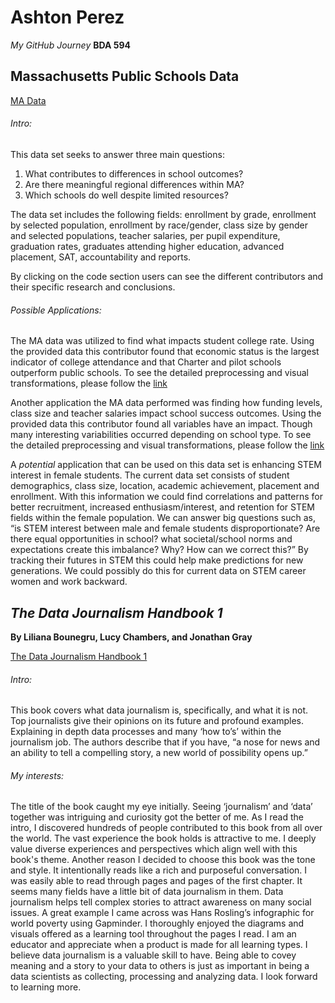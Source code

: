 # Ashton Perez
*My GitHub Journey*
**BDA 594**







## Massachusetts Public Schools Data
[MA Data](https://www.kaggle.com/datasets/ndalziel/massachusetts-public-schools-data/code)

###### Intro:
This data set seeks to answer three main questions: 
1. What contributes to differences in school outcomes?
2. Are there meaningful regional differences within MA?
3. Which schools do well despite limited resources?

The data set includes the following fields: enrollment by grade, enrollment by selected population, enrollment by race/gender, class size by gender and selected populations, teacher salaries, per pupil expenditure, graduation rates, graduates attending higher education, advanced placement, SAT, accountability and reports.

By clicking on the code section users can see the different contributors and their specific research and conclusions. 

###### Possible Applications: 

The MA data was utilized to find what impacts student college rate. Using the provided data this contributor found that economic status is the largest indicator of college attendance and that Charter and pilot schools outperform public schools. To see the detailed preprocessing and visual transformations, please follow the [link](https://www.kaggle.com/code/ndalziel/who-goes-to-college)

Another application the MA data performed was finding how funding levels, class size and teacher salaries impact school success outcomes. Using the provided data this contributor found all variables have an impact. Though many interesting variabilities occurred depending on school type. To see the detailed preprocessing and visual transformations, please follow the [link](https://www.kaggle.com/code/mhaupt/identifying-factors-for-education-success/notebook)

A *potential* application that can be used on this data set is enhancing STEM interest in female students. The current data set consists of student demographics, class size, location, academic achievement, placement and enrollment. With this information we could find correlations and patterns for better recruitment, increased enthusiasm/interest, and retention for STEM fields within the female population. We can answer big questions such as, “is STEM interest between male and female students disproportionate? Are there equal opportunities in school? what societal/school norms and expectations create this imbalance? Why? How can we correct this?” By tracking their futures in STEM this could help make predictions for new generations. We could possibly do this for current data on STEM career women and work backward.







## *The Data Journalism Handbook 1*
**By Liliana Bounegru, Lucy Chambers, and Jonathan Gray**

[The Data Journalism Handbook 1](https://s3.eu-central-1.amazonaws.com/datajournalismcom/handbooks/The-Data-Journalism-Handbook-1.pdf) 

###### Intro: 
This book covers what data journalism is, specifically, and what it is not. Top journalists give their opinions on its future and profound examples. Explaining in depth data processes and many ‘how to’s’ within the journalism job. The authors describe that if you have, “a nose for news and an ability to tell a compelling story, a new world of possibility opens up.”

###### My interests: 
The title of the book caught my eye initially. Seeing ‘journalism’ and ‘data’ together was intriguing and curiosity got the better of me. As I read the intro, I discovered hundreds of people contributed to this book from all over the world. The vast experience the book holds is attractive to me. I deeply value diverse experiences and perspectives which align well with this book's theme. Another reason I decided to choose this book was the tone and style. It intentionally reads like a rich and purposeful conversation. I was easily able to read through pages and pages of the first chapter. It seems many fields have a little bit of data journalism in them. Data journalism helps tell complex stories to attract awareness on many social issues. A great example I came across was Hans Rosling’s infographic for world poverty using Gapminder. I thoroughly enjoyed the diagrams and visuals offered as a learning tool throughout the pages I read. I am an educator and appreciate when a product is made for all learning types. I believe data journalism is a valuable skill to have. Being able to covey meaning and a story to your data to others is just as important in being a data scientists as collecting, processing and analyzing data. I look forward to learning more.


